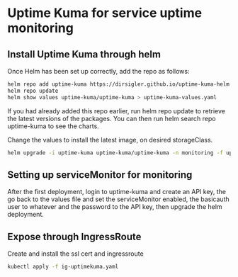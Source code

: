 # Uptime Kuma for service uptime monitoring

## Install Uptime Kuma through helm

Once Helm has been set up correctly, add the repo as follows:

```bash
helm repo add uptime-kuma https://dirsigler.github.io/uptime-kuma-helm
helm repo update
helm show values uptime-kuma/uptime-kuma > uptime-kuma-values.yaml
```

If you had already added this repo earlier, run helm repo update to retrieve the latest versions of the packages. You can then run helm search repo uptime-kuma to see the charts.

Change the values to install the latest image, on desired storageClass.

```bash
helm upgrade -i uptime-kuma uptime-kuma/uptime-kuma -n monitoring -f uptime-kuma-values.yaml
```

## Setting up serviceMonitor for monitoring

After the first deployment, login to uptime-kuma and create an API key, the go back to the values file and set the serviceMonitor enabled, the basicauth user to whatever and the password to the API key, then upgrade the helm deployment.

## Expose through IngressRoute

Create and install the ssl cert and ingressroute

```bash
kubectl apply -f ig-uptimekuma.yaml
```
